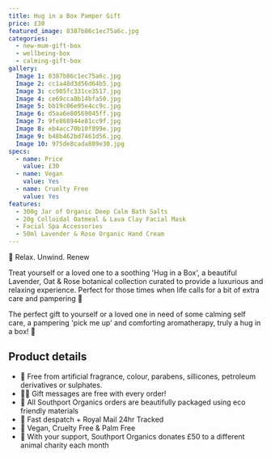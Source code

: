 ```yaml
---
title: Hug in a Box Pamper Gift
price: £30
featured_image: 8387b86c1ec75a6c.jpg
categories:
  - new-mum-gift-box
  - wellbeing-box
  - calming-gift-box
gallery:
  Image 1: 8387b86c1ec75a6c.jpg
  Image 2: cc1a48d3d56d64b5.jpg
  Image 3: cc905fc331ce3517.jpg
  Image 4: ce69cca8b14bfa50.jpg
  Image 5: bb19c06e95e4cc9c.jpg
  Image 6: d5aa6e80569045ff.jpg
  Image 7: 9fe868944e81cc9f.jpg
  Image 8: eb4acc70b10f899e.jpg
  Image 9: b48b462bd7461d56.jpg
  Image 10: 975de8cada889e30.jpg
specs:
  - name: Price
    value: £30
  - name: Vegan
    value: Yes
  - name: Cruelty Free
    value: Yes
features:
  - 300g Jar of Organic Deep Calm Bath Salts
  - 20g Colloidal Oatmeal & Lava Clay Facial Mask
  - Facial Spa Accessories
  - 50ml Lavender & Rose Organic Hand Cream
---
```


🌿 Relax. Unwind. Renew

Treat yourself or a loved one to a soothing 'Hug in a Box', a beautiful Lavender, Oat & Rose botanical collection curated to provide a luxurious and relaxing experience. Perfect for those times when life calls for a bit of extra care and pampering 💜

The perfect gift to yourself or a loved one in need of some calming self care, a pampering 'pick me up' and comforting aromatherapy, truly a hug in a box! 💜

## Product details

- 🍊 Free from artificial fragrance, colour, parabens, sillicones, petroleum derivatives or sulphates.
- ✍🏼 Gift messages are free with every order!
- 🌿 All Southport Organics orders are beautifully packaged using eco friendly materials
- 📮 Fast despatch + Royal Mail 24hr Tracked
- 🐰 Vegan, Cruelty Free & Palm Free
- 🐾 With your support, Southport Organics donates £50 to a different animal charity each month
